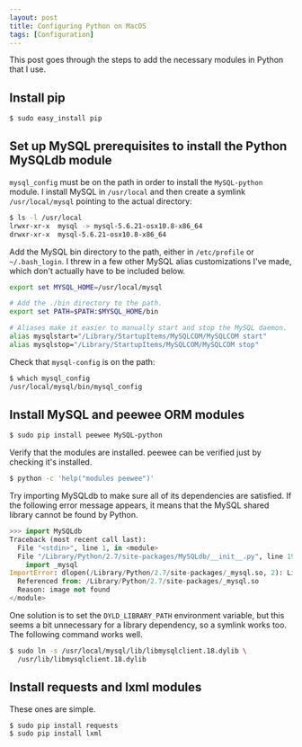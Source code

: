 ```yaml
---
layout: post
title: Configuring Python on MacOS
tags: [Configuration]
---
```


This post goes through the steps to add the necessary modules in Python that I use.

## Install pip

```py
$ sudo easy_install pip
```

## Set up MySQL prerequisites to install the Python MySQLdb module

`mysql_config` must be on the path in order to install the `MySQL-python` module. I install MySQL in `/usr/local` and then create a symlink `/usr/local/mysql` pointing to the actual directory:

```sh
$ ls -l /usr/local
lrwxr-xr-x  mysql -> mysql-5.6.21-osx10.8-x86_64
drwxr-xr-x  mysql-5.6.21-osx10.8-x86_64
```

Add the MySQL bin directory to the path, either in `/etc/profile` or `~/.bash_login`. I threw in a few other MySQL alias customizations I've made, which don't actually have to be included below.

```sh
export set MYSQL_HOME=/usr/local/mysql

# Add the ./bin directory to the path.
export set PATH=$PATH:$MYSQL_HOME/bin

# Aliases make it easier to manually start and stop the MySQL daemon.
alias mysqlstart="/Library/StartupItems/MySQLCOM/MySQLCOM start"
alias mysqlstop="/Library/StartupItems/MySQLCOM/MySQLCOM stop"
```

Check that `mysql-config` is on the path:

```sh
$ which mysql_config
/usr/local/mysql/bin/mysql_config
```

## Install MySQL and peewee ORM modules

```sh
$ sudo pip install peewee MySQL-python
```

Verify that the modules are installed. peewee can be verified just by checking it's installed.

```sh
$ python -c 'help("modules peewee")'
```

Try importing MySQLdb to make sure all of its dependencies are satisfied. If the following error message appears, it means that the MySQL shared library cannot be found by Python.

```py
>>> import MySQLdb
Traceback (most recent call last):
  File "<stdin>", line 1, in <module>
  File "/Library/Python/2.7/site-packages/MySQLdb/__init__.py", line 19, in <module>
    import _mysql
ImportError: dlopen(/Library/Python/2.7/site-packages/_mysql.so, 2): Library not loaded: libmysqlclient.18.dylib
  Referenced from: /Library/Python/2.7/site-packages/_mysql.so
  Reason: image not found
</module>
```

One solution is to set the `DYLD_LIBRARY_PATH` environment variable, but this seems a bit unnecessary for a library dependency, so a symlink works too. The following command works well.

```sh
$ sudo ln -s /usr/local/mysql/lib/libmysqlclient.18.dylib \
  /usr/lib/libmysqlclient.18.dylib
```

## Install requests and lxml modules

These ones are simple.

```sh
$ sudo pip install requests
$ sudo pip install lxml
```
